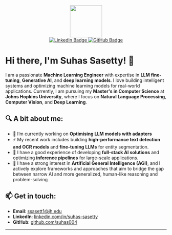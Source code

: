 <!-- ## Hi there 👋 -->

<div id="header" align="center">
  <img src="https://media4.giphy.com/media/KeUoFXwyzOksZrJ6D6/giphy.gif?cid=790b7611b3edbb5adc274eb01133b0ae39c3517f2a72587e&rid=giphy.gif&ct=s" width="100"/>
</div>

<div id="badges" align="center">
  <a href="https://www.linkedin.com/in/suhas-sasetty/">
    <img src="https://img.shields.io/badge/LinkedIn-blue?style=for-the-badge&logo=linkedin&logoColor=white" alt="LinkedIn Badge"/>
  </a>
  <a href="https://github.com/suhas004">
    <img src="https://img.shields.io/badge/GitHub-black?style=for-the-badge&logo=github&logoColor=white" alt="GitHub Badge"/>  
  </a>
</div>

<div align="center">
  <img src="https://komarev.com/ghpvc/?username=suhas004&style=flat-square&color=blue" alt=""/>
</div>

# Hi there, I'm Suhas Sasetty! 👋

I am a passionate **Machine Learning Engineer** with expertise in **LLM fine-tuning**, **Generative AI**, and **deep learning models**. I love building intelligent systems and optimizing machine learning models for real-world applications. Currently, I am pursuing my **Master's in Computer Science** at **Johns Hopkins University**, where I focus on **Natural Language Processing**, **Computer Vision**, and **Deep Learning**.

## 🔍 A bit about me:
- 🌱 I’m currently working on **Optimising LLM models with adapters**
- ⚡ My recent work includes building **high-performance text detection and OCR models** and **fine-tuning LLMs** for entity segmentation.
- 🚀 I have a good experience of developing **full-stack AI solutions** and optimizing **inference pipelines** for large-scale applications.
- 💼 I have a strong interest in **Artificial General Intelligence (AGI)**, and I actively explore frameworks and approaches that aim to bridge the gap between narrow AI and more generalized, human-like reasoning and problem-solving

## 📫 Get in touch:
- **Email**: ssasett1@jh.edu
- **LinkedIn**: [linkedin.com/in/suhas-sasetty](https://www.linkedin.com/in/suhas-sasetty/)
- **GitHub**: [github.com/suhas004](https://github.com/suhas004)

---

<!--### 🖥️ Languages :-->
<!--<div align="center">-->
<!--    <img src="https://github.com/devicons/devicon/blob/master/icons/python/python-original.svg" title="Python" alt="Python" width="40" height="40"/>&nbsp;-->
<!--    <img src="https://github.com/devicons/devicon/blob/master/icons/cplusplus/cplusplus-plain.svg" title="C++" alt="C++" width="40" height="40"/>&nbsp;-->
<!--    <img src="https://github.com/devicons/devicon/blob/master/icons/java/java-original.svg" title="Java" alt="Java" width="40" height="40"/>&nbsp;-->
<!--    <img src="https://github.com/devicons/devicon/blob/master/icons/javascript/javascript-original.svg" title="JavaScript" alt="JavaScript" width="40" height="40"/>&nbsp;-->
<!--</div>-->

<!--### :hammer_and_wrench: Tools & Frameworks :-->
<!--<div align="center">-->
<!--    <img src="https://github.com/devicons/devicon/blob/master/icons/jupyter/jupyter-original-wordmark.svg" title="Jupyter" alt="Jupyter" width="40" height="40"/>&nbsp;-->
<!--    <img src="https://github.com/devicons/devicon/blob/master/icons/pytorch/pytorch-original.svg" title="PyTorch" alt="PyTorch" width="40" height="40"/>&nbsp;-->
<!--    <img src="https://github.com/devicons/devicon/blob/master/icons/tensorflow/tensorflow-original.svg" title="TensorFlow" alt="TensorFlow" width="40" height="40"/>&nbsp;-->
<!--    <img src="https://github.com/devicons/devicon/blob/master/icons/numpy/numpy-original.svg" title="NumPy" alt="NumPy" width="40" height="40"/>&nbsp;-->
<!--    <img src="https://github.com/devicons/devicon/blob/master/icons/pandas/pandas-original.svg" title="Pandas" alt="Pandas" width="40" height="40"/>&nbsp;-->
<!--    <img src="https://github.com/devicons/devicon/blob/master/icons/opencv/opencv-original.svg" title="OpenCV" alt="OpenCV" width="40" height="40"/>&nbsp;-->
<!--    <img src="https://github.com/devicons/devicon/blob/master/icons/docker/docker-original.svg" title="Docker" alt="Docker" width="40" height="40"/>&nbsp;-->
<!--    <img src="https://github.com/devicons/devicon/blob/master/icons/git/git-original.svg" title="Git" alt="Git" width="40" height="40"/>&nbsp;-->
<!--</div>-->
